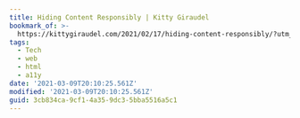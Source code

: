 ```yaml
---
title: Hiding Content Responsibly | Kitty Giraudel
bookmark_of: >-
  https://kittygiraudel.com/2021/02/17/hiding-content-responsibly/?utm_campaign=CSS%2BLayout%2BNews&utm_medium=email&utm_source=CSS_Layout_News_292
tags:
  - Tech
  - web
  - html
  - a11y
date: '2021-03-09T20:10:25.561Z'
modified: '2021-03-09T20:10:25.561Z'
guid: 3cb834ca-9cf1-4a35-9dc3-5bba5516a5c1
---
```

 
